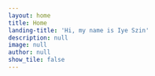 ```yaml
---
layout: home
title: Home
landing-title: 'Hi, my name is Iye Szin'
description: null
image: null
author: null
show_tile: false
---
```


<!-- Coming from a computer science background, I joined the Erasmus Mundus Master program in 2021 aiming at specializing in Biometrics and Intelligent Vision. Currently, I’m looking for 13 weeks-long summer internship to gain real-life exposure and grow my knowledge in signal processing. I like to solve problems and taking on new challenges. Pushing myself to take risks and stepping out of my comfort zone is how I continue to grow.
 -->
